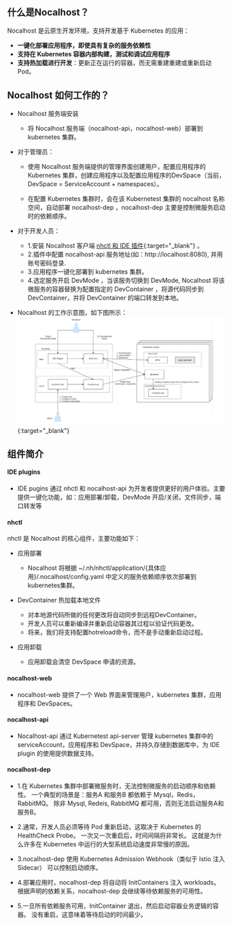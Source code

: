## 什么是Nocalhost？
Nocalhost 是云原生开发环境，支持开发基于 Kubernetes 的应用：

* **一键化部署应用程序，即使具有复杂的服务依赖性**
* **支持在 Kubernetes 容器内部构建，测试和调试应用程序**
* **支持热加载进行开发**：更新正在运行的容器，而无需重建重建或重新启动 Pod。


## Nocalhost 如何工作的？
* Nocalhost 服务端安装
    - 将 Nocalhost 服务端（nocalhost-api，nocalhost-web）部署到 kubernetes 集群。

* 对于管理员：
    - 使用 Nocalhost 服务端提供的管理界面创建用户，配置应用程序的 Kubernetes 集群，创建应用程序以及配置应用程序的DevSpace（当前，DevSpace = ServiceAccount + namespaces）。
    
    - 在配置 Kubernetes 集群时，会在该 Kubernetest 集群的 nocalhost 名称空间，自动部署 nocalhost-dep ，nocalhost-dep 主要是控制微服务启动时的依赖顺序。

* 对于开发人员：

    - 1.安装 Nocalhost 客户端 [nhctl 和 IDE 插件](https://nocalhost.dev/zh/installation/){:target="_blank"} 。
    - 2.插件中配置 nocalhost-api 服务地址(如：http://localhost:8080), 并用账号密码登录.
    - 3.应用程序一键化部署到 kubernetes 集群。
    - 4.选定服务开启 DevMode ，当该服务切换到 DevMode, Nocalhost 将该微服务的容器替换为配置指定的 DevContainer ，将源代码同步到 DevContainer，并将 DevContainer 的端口转发到本地。

* Nocalhost 的工作示意图，如下图所示：
[ ![](../../assets/images/architecture.png) ](../../assets/images/architecture.png){:target="_blank"}


## 组件简介
#### IDE plugins
* IDE pugins 通过 nhctl 和 nocalhost-api 为开发者提供更好的用户体验。主要提供一键化功能，如：应用部署/卸载，DevMode 开启/关闭，文件同步，端口转发等

#### nhctl

nhctl 是 Nocalhost 的核心组件，主要功能如下：

* 应用部署
    - Nocalhost 将根据 ~/.nh/nhctl/application/{具体应用}/.nocalhost/config.yaml 中定义的服务依赖顺序依次部署到kubernetes集群。

* DevContainer 热加载本地文件
    - 对本地源代码所做的任何更改将自动同步到远程DevContainer。
    - 开发人员可以重新编译并重新启动容器其过程以验证代码更改。 
    - 将来，我们将支持配置hotreload命令，而不是手动重新启动过程。 

* 应用卸载
    - 应用卸载会清空 DevSpace 申请的资源。

#### nocalhost-web
* nocalhost-web 提供了一个  Web 界面来管理用户，kubernetes 集群，应用程序和 DevSpaces。

#### nocalhost-api
* Nocalhost-api 通过 Kubernetest api-server 管理 kubernetes 集群中的 serviceAccount，应用程序和 DevSpace，并持久存储到数据库中，为 IDE plugin 的使用提供数据支持。

#### nocalhost-dep
* 1.在 Kubernetes 集群中部署微服务时，无法控制微服务的启动顺序和依赖性。 一个典型的场景是：服务A 和服务B 都依赖于 Mysql，Redis，RabbitMQ。 除非 Mysql, Redeis, RabbitMQ 都可用，否则无法启动服务A和服务B。 

* 2.通常，开发人员必须等待 Pod 重新启动，这取决于 Kubernetes 的 HealthCheck Probe。 一次又一次重启后，时间间隔将非常长。 这就是为什么许多在 Kubernetes 中运行的大型系统启动速度非常慢的原因。

* 3.nocalhost-dep 使用 Kubernetes Admission Webhook（类似于 Istio 注入 Sidecar） 可以控制启动顺序。 

* 4.部署应用时，nocalhost-dep 将自动将 InitContainers 注入 workloads。 根据声明的依赖关系，nocalhost-dep 会继续等待依赖服务的可用性。 

* 5.一旦所有依赖服务可用，InitContainer 退出，然后启动容器业务逻辑的容器。 没有重启，这意味着等待启动的时间最少。
